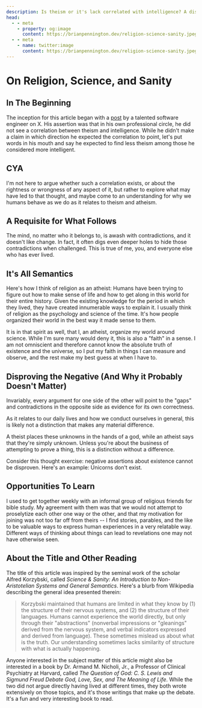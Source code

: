 ```yaml
---
description: Is theism or it's lack correlated with intelligence? A discussion on that question and an exploration of existence and human behavior as it relates to theism and atheism.
head:
  - - meta
    - property: og:image
      content: https://brianpennington.dev/religion-science-sanity.jpeg
  - - meta
    - name: twitter:image
      content: https://brianpennington.dev/religion-science-sanity.jpeg
---
```


# On Religion, Science, and Sanity

## In The Beginning

The inception for this article began with a <a href="https://twitter.com/wagslane/status/1751325882285981787" target="_blank">post</a> by a talented software engineer on X. His assertion was that in his own professional circle, he did not see a correlation between theism and intelligence. While he didn't make a claim in which direction he expected the correlation to point, let's put words in his mouth and say he expected to find less theism among those he considered more intelligent.

## CYA

I'm not here to argue whether such a correlation exists, or about the rightness or wrongness of any aspect of it, but rather to explore what may have led to that thought, and maybe come to an understanding for why we humans behave as we do as it relates to theism and atheism.

## A Requisite for What Follows

The mind, no matter who it belongs to, is awash with contradictions, and it doesn't like change. In fact, it often digs even deeper holes to hide those contradictions when challenged. This is true of me, you, and everyone else who has ever lived.

## It's All Semantics

Here's how I think of religion as an atheist: Humans have been trying to figure out how to make sense of life and how to get along in this world for their entire history. Given the existing knowledge for the period in which they lived, they have created innumerable ways to explain it. I usually think of religion as the psychology and science of the time. It's how people organized their world in the best way it made sense to them.

It is in that spirit as well, that I, an atheist, organize my world around science. While I'm sure many would deny it, this is also a "faith" in a sense. I am not omniscient and therefore cannot know the absolute truth of existence and the universe, so I put my faith in things I can measure and observe, and the rest make my best guess at when I have to.

## Disproving the Negative (And Why it Probably Doesn't Matter)

Invariably, every argument for one side of the other will point to the "gaps" and contradictions in the opposite side as evidence for its own correctness.

As it relates to our daily lives and how we conduct ourselves in general, this is likely not a distinction that makes any material difference.

A theist places these unknowns in the hands of a god, while an atheist says that they're simply unknown. Unless you're about the business of attempting to prove a thing, this is a distinction without a difference.

Consider this thought exercise: negative assertions about existence cannot be disproven. Here's an example: Unicorns don't exist.

## Opportunities To Learn

I used to get together weekly with an informal group of religious friends for bible study. My agreement with them was that we would not attempt to proselytize each other one way or the other, and that my motivation for joining was not too far off from theirs -- I find stories, parables, and the like to be valuable ways to express human experiences in a very relatable way. Different ways of thinking about things can lead to revelations one may not have otherwise seen.

## About the Title and Other Reading

The title of this article was inspired by the seminal work of the scholar Alfred Korzybski, called _Science & Sanity: An Introduction to Non-Aristotelian Systems and General Semantics_. Here's a blurb from Wikipedia describing the general idea presented therein:

> Korzybski maintained that humans are limited in what they know by (1) the structure of their nervous systems, and (2) the structure of their languages. Humans cannot experience the world directly, but only through their "abstractions" (nonverbal impressions or "gleanings" derived from the nervous system, and verbal indicators expressed and derived from language). These sometimes mislead us about what is the truth. Our understanding sometimes lacks similarity of structure with what is actually happening.

Anyone interested in the subject matter of this article might also be interested in a book by Dr. Armand M. Nicholi, Jr., a Professor of Clinical Psychiatry at Harvard, called _The Question of God: C. S. Lewis and Sigmund Freud Debate God, Love, Sex, and The Meaning of Life_. While the two did not argue directly having lived at different times, they both wrote extensively on those topics, and it's those writings that make up the debate. It's a fun and very interesting book to read.
